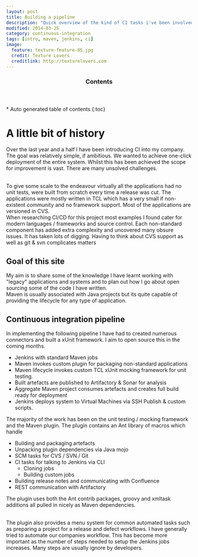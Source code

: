 ```yaml
---
layout: post
title: Building a pipeline
description: "Quick overview of the kind of CI tasks i've been involved in"
modified: 2014-03-25
category: continuous-integration
tags: [intro, maven, jenkins, ci]
image:
  feature: texture-feature-05.jpg
  credit: Texture Lovers
  creditlink: http://texturelovers.com
---
```


<section id="table-of-contents" class="toc">
  <header>
    <h3>Contents</h3>
  </header>
<div id="drawer" markdown="1">
*  Auto generated table of contents
{:toc}
</div>
</section><!-- /#table-of-contents -->

# A little bit of history

Over the last year and a half I have been introducing CI into my company. The goal was relatively simple, if ambitious. We wanted to achieve
one-click deployment of the entire system. Whilst this has been achieved the scope for improvement is vast. There are many unsolved challenges.

<br/>
To give some scale to the endeavour virtually all the applications had no unit tests, were built from scratch every time a release was cut. The applications
were mostly written in TCL which has a very small if non-existent community and no framework support. Most of the applications are versioned in CVS.

<br/>
When researching CI/CD for this project most examples I found cater for modern languages / frameworks and source control. Each non-standard component has added extra
complexity and uncovered many obsure issues. It has taken lots of digging. Having to think about CVS support as well as git & svn complicates matters



## Goal of this site
My aim is to share some of the knowledge I have learnt working with "legacy" applications and systems and to plan out how I go about open sourcing some of the code I have written.
<br/>
Maven is usually associated with Java projects but its quite capable of providing the lifecycle for any type of application.

## Continuous integration pipeline
In implementing the following pipeline I have had to created numerous connectors and built a xUnit framework. I aim to open source this in the coming months.

* Jenkins with standard Maven jobs
* Maven invokes custom plugin for packaging non-standard applications
* Maven lifecycle invokes custom TCL xUnit mocking framework for unit testing.
* Built artefacts are published to Artifactory & Sonar for analysis
* Aggregate Maven project consumes artefacts and creates full build ready for deployment
* Jenkins deploys system to Virtual Machines via SSH Publish & custom scripts.

The majority of the work has been on the unit testing / mocking framework and the Maven plugin. The plugin contains an Ant library of macros which handle

* Building and packaging artefacts
* Unpacking plugin dependencies via Java mojo
* SCM tasks for CVS / SVN / Git
* CI tasks for talking to Jenkins via CLI
  * Cloning jobs
  * Building custom jobs
* Building release notes and communicating with Confluence
* REST communication with Artifactory

The plugin uses both the Ant contrib packages, groovy and xmltask additions all pulled in nicely as Maven dependencies.

<br/>
The plugin also provides a menu system for common automated tasks such as preparing a project for a release and defect workflows. I have generally tried to
automate our companies workflow. This has become more important as the number of steps needed to setup the Jenkins jobs increases. Many steps are usually ignore by
developers.

